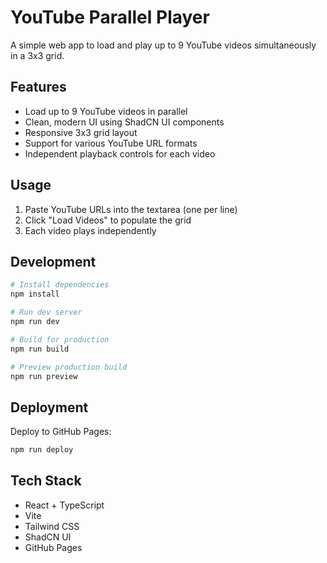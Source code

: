 # YouTube Parallel Player

A simple web app to load and play up to 9 YouTube videos simultaneously in a 3x3 grid.

## Features

- Load up to 9 YouTube videos in parallel
- Clean, modern UI using ShadCN UI components
- Responsive 3x3 grid layout
- Support for various YouTube URL formats
- Independent playback controls for each video

## Usage

1. Paste YouTube URLs into the textarea (one per line)
2. Click "Load Videos" to populate the grid
3. Each video plays independently

## Development

```bash
# Install dependencies
npm install

# Run dev server
npm run dev

# Build for production
npm run build

# Preview production build
npm run preview
```

## Deployment

Deploy to GitHub Pages:

```bash
npm run deploy
```

## Tech Stack

- React + TypeScript
- Vite
- Tailwind CSS
- ShadCN UI
- GitHub Pages
